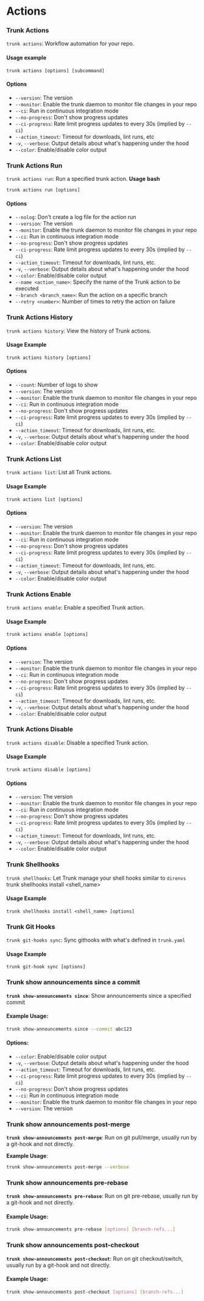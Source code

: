# Actions

### Trunk Actions

`trunk actions`: Workflow automation for your repo.

#### **Usage** **example**

```
trunk actions [options] [subcommand]
```

#### Options

* `--version`: The version
* `--monitor`: Enable the trunk daemon to monitor file changes in your repo
* `--ci`: Run in continuous integration mode
* `--no-progress`: Don't show progress updates
* `--ci-progress`: Rate limit progress updates to every 30s (implied by `--ci`)
* `--action_timeout`: Timeout for downloads, lint runs, etc
* `-v`, `--verbose`: Output details about what's happening under the hood
* `--color`: Enable/disable color output

### Trunk Actions Run

`trunk actions run`: Run a specified trunk action. **Usage** **bash**

```
trunk actions run [options]
```

#### **Options**

* `--nolog`: Don't create a log file for the action run
* `--version`: The version
* `--monitor`: Enable the trunk daemon to monitor file changes in your repo
* `--ci`: Run in continuous integration mode
* `--no-progress`: Don't show progress updates
* `--ci-progress`: Rate limit progress updates to every 30s (implied by `--ci`)
* `--action_timeout`: Timeout for downloads, lint runs, etc.
* `-v`, `--verbose`: Output details about what's happening under the hood
* `--color`: Enable/disable color output
* `--name <action_name>`: Specify the name of the Trunk action to be executed
* `--branch <branch_name>`: Run the action on a specific branch
* `--retry <number>`: Number of times to retry the action on failure

### Trunk Actions History

`trunk actions history`: View the history of Trunk actions.

#### **Usage** Example

```
trunk actions history [options]
```

#### **Options**

* `--count`: Number of logs to show
* `--version`: The version
* `--monitor`: Enable the trunk daemon to monitor file changes in your repo
* `--ci`: Run in continuous integration mode
* `--no-progress`: Don't show progress updates
* `--ci-progress`: Rate limit progress updates to every 30s (implied by `--ci`)
* `--action_timeout`: Timeout for downloads, lint runs, etc.
* `-v`, `--verbose`: Output details about what's happening under the hood
* `--color`: Enable/disable color output

### Trunk Actions List

`trunk actions list`: List all Trunk actions.

#### **Usage** Example

```
trunk actions list [options]
```

#### **Options**

* `--version`: The version
* `--monitor`: Enable the trunk daemon to monitor file changes in your repo
* `--ci`: Run in continuous integration mode
* `--no-progress`: Don't show progress updates
* `--ci-progress`: Rate limit progress updates to every 30s (implied by `--ci`)
* `--action_timeout`: Timeout for downloads, lint runs, etc.
* `-v`, `--verbose`: Output details about what's happening under the hood
* `--color`: Enable/disable color output

### Trunk Actions Enable

`trunk actions enable`: Enable a specified Trunk action.

#### **Usage** Example

```
trunk actions enable [options]
```

#### **Options**

* `--version`: The version
* `--monitor`: Enable the trunk daemon to monitor file changes in your repo
* `--ci`: Run in continuous integration mode
* `--no-progress`: Don't show progress updates
* `--ci-progress`: Rate limit progress updates to every 30s (implied by `--ci`)
* `--action_timeout`: Timeout for downloads, lint runs, etc.
* `-v`, `--verbose`: Output details about what's happening under the hood
* `--color`: Enable/disable color output

### Trunk Actions Disable

`trunk actions disable`: Disable a specified Trunk action.

#### **Usage** Example

```
trunk actions disable [options]
```

#### **Options**

* `--version`: The version
* `--monitor`: Enable the trunk daemon to monitor file changes in your repo
* `--ci`: Run in continuous integration mode
* `--no-progress`: Don't show progress updates
* `--ci-progress`: Rate limit progress updates to every 30s (implied by `--ci`)
* `--action_timeout`: Timeout for downloads, lint runs, etc.
* `-v`, `--verbose`: Output details about what's happening under the hood
* `--color`: Enable/disable color output

### Trunk Shellhooks

`trunk shellhooks`: Let Trunk manage your shell hooks similar to `direnvs` trunk shellhooks install \<shell\_name>

#### **Usage** Example

```
trunk shellhooks install <shell_name> [options]
```

### Trunk Git Hooks

`trunk git-hooks sync`: Sync githooks with what's defined in `trunk.yaml`

#### **Usage** Example

```
trunk git-hook sync [options]
```

### Trunk show announcements since a commit

**`trunk show-announcements since`**: Show announcements since a specified commit

#### **Example Usage**:

```sh
trunk show-announcements since --commit abc123
```

#### **Options**:

* `--color`: Enable/disable color output
* `-v`, `--verbose`: Output details about what's happening under the hood
* `--action_timeout`: Timeout for downloads, lint runs, etc.
* `--ci-progress`: Rate limit progress updates to every 30s (implied by `--ci`)
* `--no-progress`: Don't show progress updates
* `--ci`: Run in continuous integration mode
* `--monitor`: Enable the trunk daemon to monitor file changes in your repo
* `--version`: The version

### **Trunk show announcements post-merge**

**`trunk show-announcements post-merge`**: Run on git pull/merge, usually run by a git-hook and not directly.

**Example Usage**:

```sh
trunk show-announcements post-merge --verbose
```

### **Trunk show announcements pre-rebase**

**`trunk show-announcements pre-rebase`**: Run on git pre-rebase, usually run by a git-hook and not directly.

#### **Example Usage**:

```sh
trunk show-announcements pre-rebase [options] [branch-refs...]
```

### **Trunk show announcements post-checkout**

**`trunk show-announcements post-checkout`**: Run on git checkout/switch, usually run by a git-hook and not directly.

#### **Example Usage**:

```sh
trunk show-announcements post-checkout [options] [branch-refs...]
```

